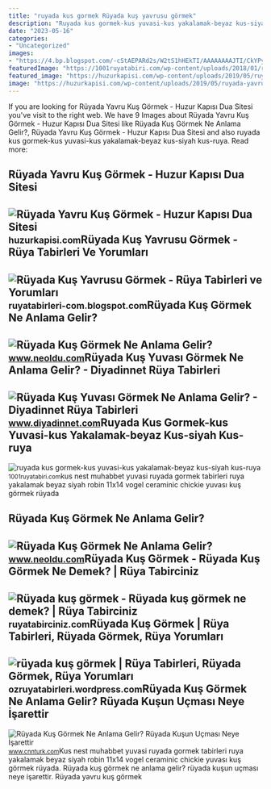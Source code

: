 ```yaml
---
title: "ruyada kus gormek Rüyada kuş yavrusu görmek"
description: "Ruyada kus gormek-kus yuvasi-kus yakalamak-beyaz kus-siyah kus-ruya"
date: "2023-05-16"
categories:
- "Uncategorized"
images:
- "https://4.bp.blogspot.com/-cStAEPARd2s/W2tS1hHEkTI/AAAAAAAAJTI/CkYPy1HAw3oO-sJZXPAGfJOEe3SOYPCtgCLcBGAs/s1600/ruyada-kus-yavrusu-gormek.jpg"
featuredImage: "https://1001ruyatabiri.com/wp-content/uploads/2018/01/ruyada-kus-gormek-kus-yuvasi-kus-yakalamak-beyaz-kus-siyah-kus-ruya-tabirleri-muhabbet-kusu5.jpg"
featured_image: "https://huzurkapisi.com/wp-content/uploads/2019/05/ruyada-yavru-kus-gormek.jpg"
image: "https://huzurkapisi.com/wp-content/uploads/2019/05/ruyada-yavru-kus-gormek.jpg"
---
```


If you are looking for Rüyada Yavru Kuş Görmek - Huzur Kapısı Dua Sitesi you've visit to the right web. We have 9 Images about Rüyada Yavru Kuş Görmek - Huzur Kapısı Dua Sitesi like Rüyada Kuş Görmek Ne Anlama Gelir?, Rüyada Yavru Kuş Görmek - Huzur Kapısı Dua Sitesi and also ruyada kus gormek-kus yuvasi-kus yakalamak-beyaz kus-siyah kus-ruya. Read more:

Rüyada Yavru Kuş Görmek - Huzur Kapısı Dua Sitesi
-------------------------------------------------

 ![Rüyada Yavru Kuş Görmek - Huzur Kapısı Dua Sitesi](https://huzurkapisi.com/wp-content/uploads/2019/05/ruyada-yavru-kus-gormek.jpg) <small>huzurkapisi.com</small>Rüyada Kuş Yavrusu Görmek - Rüya Tabirleri Ve Yorumları
-------------------------------------------------------

 ![Rüyada Kuş Yavrusu Görmek - Rüya Tabirleri ve Yorumları](https://4.bp.blogspot.com/-cStAEPARd2s/W2tS1hHEkTI/AAAAAAAAJTI/CkYPy1HAw3oO-sJZXPAGfJOEe3SOYPCtgCLcBGAs/s1600/ruyada-kus-yavrusu-gormek.jpg) <small>ruyatabirleri-com.blogspot.com</small>Rüyada Kuş Görmek Ne Anlama Gelir?
----------------------------------

 ![Rüyada Kuş Görmek Ne Anlama Gelir?](https://d.neoldu.com/news/68694.jpg) <small>www.neoldu.com</small>Rüyada Kuş Yuvası Görmek Ne Anlama Gelir? - Diyadinnet Rüya Tabirleri
---------------------------------------------------------------------

 ![Rüyada Kuş Yuvası Görmek Ne Anlama Gelir? - Diyadinnet Rüya Tabirleri](https://www.diyadinnet.com/img/2016/02/ruyada-kus-yuvasi-gormek.jpg) <small>www.diyadinnet.com</small>Ruyada Kus Gormek-kus Yuvasi-kus Yakalamak-beyaz Kus-siyah Kus-ruya
-------------------------------------------------------------------

 ![ruyada kus gormek-kus yuvasi-kus yakalamak-beyaz kus-siyah kus-ruya](https://1001ruyatabiri.com/wp-content/uploads/2018/01/ruyada-kus-gormek-kus-yuvasi-kus-yakalamak-beyaz-kus-siyah-kus-ruya-tabirleri-muhabbet-kusu5.jpg) <small>1001ruyatabiri.com</small>kus nest muhabbet yuvasi ruyada gormek tabirleri ruya yakalamak beyaz siyah robin 11x14 vogel ceraminic chickie yuvası kuş görmek rüyada

Rüyada Kuş Görmek Ne Anlama Gelir?
----------------------------------

 ![Rüyada Kuş Görmek Ne Anlama Gelir?](https://www.neoldu.com/d/other/ruyada-kus-gormek.jpg) <small>www.neoldu.com</small>Rüyada Kuş Görmek - Rüyada Kuş Görmek Ne Demek? | Rüya Tabirciniz
-----------------------------------------------------------------

 ![Rüyada kuş görmek - Rüyada kuş görmek ne demek? | Rüya Tabirciniz](https://ruyatabirciniz.com/wp-content/uploads/2019/04/ruyada-kus-gormek-2.jpg) <small>ruyatabirciniz.com</small>Rüyada Kuş Görmek | Rüya Tabirleri, Rüyada Görmek, Rüya Yorumları
-----------------------------------------------------------------

 ![rüyada kuş görmek | Rüya Tabirleri, Rüyada Görmek, Rüya Yorumları](https://ozruyatabirleri.files.wordpress.com/2014/09/ruyada-kus-gormek.jpg?w=300&h=300) <small>ozruyatabirleri.wordpress.com</small>Rüyada Kuş Görmek Ne Anlama Gelir? Rüyada Kuşun Uçması Neye İşarettir
---------------------------------------------------------------------

 ![Rüyada Kuş Görmek Ne Anlama Gelir? Rüyada Kuşun Uçması Neye İşarettir](https://i.cnnturk.com/i/cnnturk/75/1200x675/610c702eb57f150f4076a56c) <small>www.cnnturk.com</small>Kus nest muhabbet yuvasi ruyada gormek tabirleri ruya yakalamak beyaz siyah robin 11x14 vogel ceraminic chickie yuvası kuş görmek rüyada. Rüyada kuş görmek ne anlama gelir? rüyada kuşun uçması neye i̇şarettir. Rüyada yavru kuş görmek
